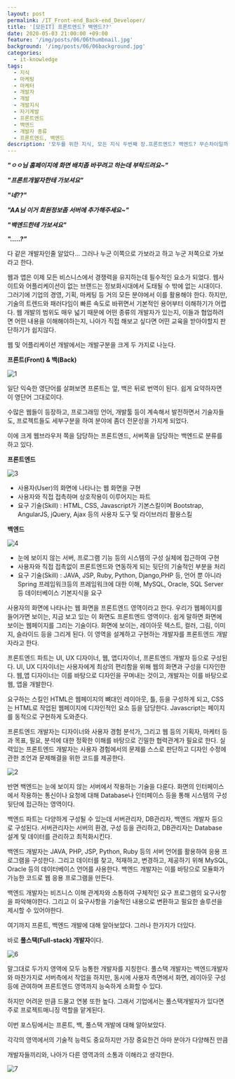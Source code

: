 ```yaml
---
layout: post
permalink: /IT_Front-end_Back-end_Developer/
title: '[모든IT] 프론트엔드? 백엔드??'
date: 2020-05-03 21:00:00 +09:00
feature: '/img/posts/06/06thumbnail.jpg'
background: '/img/posts/06/06background.jpg'
categories:
  - it-knowledge
tags:
  - 지식
  - 마케팅
  - 마케터
  - 개발자
  - 개발
  - 개발지식
  - 자기계발
  - 프론트엔드
  - 백엔드
  - 개발자 종류
  - 프론트엔드, 백엔드
description: '모두를 위한 지식, 모든 지식 두번째 장.프론트엔드? 백엔드? 무슨차이일까'
---
```




***"ㅇㅇ님 홈페이지에 화면 배치좀 바꾸려고 하는데 부탁드려요~"***

***"프론트개발자한테 가보셔요"***

***"네??"***



***"AA님 이거 회원정보좀 서버에 추가해주세요~"***

***"백엔드한테 가보셔요"***

***".....?"***



다 같은 개발자인줄 알았다... 그러나 누군 이쪽으로 가보라고 하고 누군 저쪽으로 가보라고 한다.

웹과 앱은 이제 모든 비스니스에서 경쟁력을 유지하는데 필수적인 요소가 되었다. 웹사이트와 어플리케이션이 없는 브랜드는 정보화시대에서 도태될 수 밖에 없는 시대이다. 그러기에 기업의 경영, 기획, 마케팅 등 거의 모든 분야에서 이를 활용해야 한다. 하지만, 기술의 트렌드와 패러다임이 빠른 속도로 바뀌면서 기본적인 용어부터 이해하기가 어렵다. 웹 개발의 범위도 매우 넓기 때문에 어떤 종류의 개발자가 있는지, 이들과 협업하려면 어떤 내용을 이해해야하는지, 나아가 직접 해보고 싶다면 어떤 교육을 받아야할지 판단하기가 쉽지않다.

웹 및 어플리케이션 개발에서는 개발구분을 크게 두 가지로 나눈다.

**프론트(Front) & 백(Back)** 

![1](/img/posts/06/1.png)

일단 익숙한 영단어를 살펴보면 프론트는 앞, 백은 뒤로 번역이 된다. 쉽게 요약하자면 이 영단어 그대로이다. 

수많은 웹들이 등장하고, 프로그래밍 언어, 개발툴 등이 계속해서 발전하면서 기술자들도, 프로젝트들도 세부구분을 하여 분야에 좀더 전문성을 가지게 되었다. 

이에 크게 웹브라우저 쪽을 담당하는 프론트엔드, 서버쪽을 담당하는 백엔드로 분류를 하고 있다.



**프론트엔드**

![3](/img/posts/06/3.jpg)

- 사용자(User)의 화면에 나타나는 웹 화면을 구현
- 사용자와 직접 접촉하며 상호작용이 이루어지는 파트
- 요구 기술(Skill) : HTML, CSS, Javascript가 기본스킬이며 Bootstrap, AngularJS, jQuery, Ajax 등의 사용자 도구 및 라이브러리 활용스킬



**백엔드**

![4](/img/posts/06/4.jpg)

- 눈에 보이지 않는 서버, 프로그램 기능 등의 시스템의 구성 실체에 접근하여 구현
- 사용자와 직접 접촉없이 프론트엔드와 연동하게 되는 뒷단의 기술적인 부분을 처리
- 요구 기술(Skill) : JAVA, JSP, Ruby, Python, Django,PHP 등, 언어 뿐 아니라 Spring 프레임워크등의 프레임워크에 대한 이해, MySQL, Oracle, SQL Server 등 데이터베이스 기본지식을 요구



사용자의 화면에 나타나는 웹 화면을 프론트엔드 영역이라고 한다. 우리가 웹페이지를 들어가면 보이는, 지금 보고 있는 이 화면도 프론트엔드 영역이다. 쉽게 말하면 화면에 보이는 웹페이지를 그리는 기술이다. 화면에 보이는, 레이아웃 텍스트, 컬러, 그림, 이미지, 슬라이드 등을 그리게 된다. 이 영역을 설계하고 구현하는 개발자를 프론트엔드 개발자라고 한다.

프론트엔드 파트는 UI, UX 디자이너, 웹, 앱디자이너, 프론트엔드 개발자 등으로 구성된다. UI, UX 디자이너는 사용자에게 최상의 편리함을 위해 웹의 화면과 구성을 디자인한다. 웹,앱 디자이너는 이를 바탕으로 디자인을 꾸며내는 것이고, 개발자는 이를 바탕으로 웹, 앱을 개발한다.

요구하는 스킬인 HTML은 웹페이지의 뼈대인 레이아웃, 틀, 등을 구성하게 되고, CSS는 HTML로 작업된 웹페이지에 디자인적인 요소 등을 담당한다. Javascript는 페이지를 동적으로 구현하게 도와준다.

프론트엔드 개발자는 디자이너와 사용자 경험 분석가, 그리고 웹 등의 기획자, 마케터 등과 목표, 필요, 분석에 대한 정확한 이해를 바탕으로 긴밀한 협력관계가 필요로 한다. 실력있는 프론트엔드 개발자는 사용자 경험에서의 문제를 스스로 판단하고 디자인 수정에 관한 조언과 문제해결을 위한 코드를 제공한다. 



![2](/img/posts/06/2.png)



반면 백엔드는 눈에 보이지 않는 서버에서 작용하는 기술을 다룬다. 화면의 인터페이스에서 작용하는 통신이나 요청에 대해 Database나 인터페이스 등을 통해 시스템의 구성 뒷단에 접근하는 영역이다.

백엔드 파트는 다양하게 구성될 수 있는데 서버관리자, DB관리자, 백엔드 개발자 등으로 구성된다. 서버관리자는 서버의 환경, 구성 등을 관리하고, DB관리자는 Database 설계 및 데이터를 관리하고 최적화시킨다.

백엔드 개발자는 JAVA, PHP, JSP, Python, Ruby 등의 서버 언어를 활용하여 응용 프로그램을 구성한다. 그리고 데이터를 찾고, 적재하고, 변경하고, 제공하기 위해 MySQL, Oracle 등의 데이터베이스 언어를 사용한다. 백엔드 개발자는 이를 바탕으로 모듈화가 가능한 코드로 웹 응용 프로그램을 만든다.

백엔드 개발자는 비즈니스 이해 관계자와 소통하여 구체적인 요구 프로그램의 요구사항을 파악해야한다. 그리고 이 요구사항을 기술적인 내용으로 변환하고 필요한 솔루션을 제시할 수 있어야한다.



여기까지 프론트, 백엔드 개발에 대해 알아보았다. 그러나 한가지가 더있다.

바로 **풀스택(Full-stack) 개발자**이다.

![6](/img/posts/06/6.jpg)

말그대로 두가지 영역에 모두 능통한 개발자를 지칭한다. 풀스택 개발자는 백엔드개발자와 마찬가지로 서버측에서 작업을 하지만, 동시에 사용자 측면에서 화면, 레이아웃 구성 등에 관여하며 프론트엔드 영역까지 능숙하게 소화할 수 있다.

하지만 어려운 만큼 드물고 연봉 또한 높다. 그래서 기업에서는 풀스택개발자가 있다면 주로 프로젝트매니징 역할을 맡게된다.

이번 포스팅에서는 프론트, 백, 풀스택 개발에 대해 알아보았다.

각각의 영역에서의 기술적 능력도 중요하지만 가장 중요한건 아마 분야가 다양해진 만큼

개발자들끼리와, 나아가 다른 영역과의 소통과 이해라고 생각한다.

 

![7](/img/posts/06/7.jpg)

